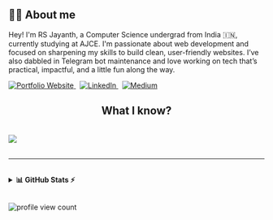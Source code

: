 ## 🙋‍♂️ About me

Hey! I'm RS Jayanth, a Computer Science undergrad from India 🇮🇳, currently studying at AJCE. I'm passionate about web development and focused on sharpening my skills to build clean, user-friendly websites. I’ve also dabbled in Telegram bot maintenance and love working on tech that’s practical, impactful, and a little fun along the way.

<a href="https://rsjayanth.com" target="_blank" rel="noopener noreferrer">
  <img src="https://img.shields.io/badge/Portfolio%20Website-rsjayanth.com-0A66C2?style=for-the-badge&logo=google-chrome&logoColor=white" alt="Portfolio Website"/>
</a>
&nbsp;
<a href="https://www.linkedin.com/in/rsjayanth/" target="_blank" rel="noopener noreferrer">
  <img src="https://img.shields.io/badge/LinkedIn-0A66C2?&style=for-the-badge&logo=linkedin&logoColor=white" alt="LinkedIn"/>
</a>
&nbsp;
<a href="https://medium.com/@rsjaynth" target="_blank" rel="noopener noreferrer">
  <img src="https://img.shields.io/badge/Medium-12100E?style=for-the-badge&logo=medium&logoColor=white" alt="Medium"/>
</a>

<h2 align="center"><b>What I know?</b></h2>
<br/>
<div align="left">
  <img src="https://skillicons.dev/icons?i=html,css,javascript,c"/>
</div>

<br/>
<hr/>
<br/>

<details>
  <summary><b>📊 GitHub Stats ⚡</b></summary>
  <br/>
  <div align="center">
    <div>
      <p><b>Main Stats:</b></p>
      <img src="https://github-readme-stats.vercel.app/api?username=rsjaynth&count_private=true&hide_border=true&line_height=20&show_icons=true&title_color=3ea6ff&text_color=c9d1d9&icon_color=90ee90&bg_color=0d1117" />
    </div>
    <br/>
    <div>
      <p><b>Top Languages:</b></p>
      <img src="https://github-readme-stats.vercel.app/api/top-langs/?username=rsjaynth&layout=compact&count_private=true&hide_border=true&title_color=3ea6ff&text_color=c9d1d9&bg_color=0d1117" />
    </div>
  </div>
</details>

<br/>

![profile view count](https://komarev.com/ghpvc/?username=rsjaynth)
